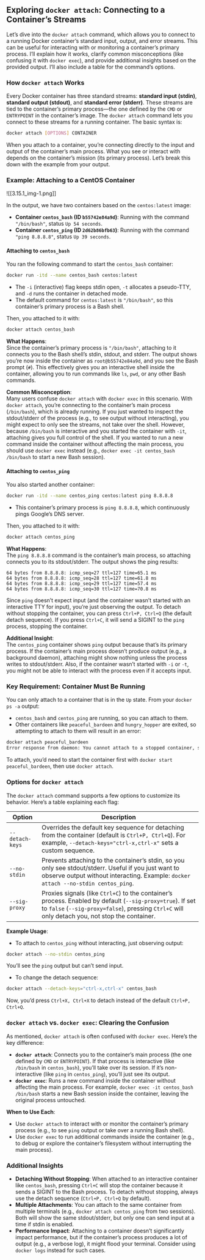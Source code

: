 ## Exploring `docker attach`: Connecting to a Container’s Streams

Let’s dive into the `docker attach` command, which allows you to connect to a running Docker container’s standard input, output, and error streams. This can be useful for interacting with or monitoring a container’s primary process. I’ll explain how it works, clarify common misconceptions (like confusing it with `docker exec`), and provide additional insights based on the provided output. I’ll also include a table for the command’s options.

### How `docker attach` Works

Every Docker container has three standard streams: **standard input (stdin)**, **standard output (stdout)**, and **standard error (stderr)**. These streams are tied to the container’s primary process—the one defined by the `CMD` or `ENTRYPOINT` in the container’s image. The `docker attach` command lets you connect to these streams for a running container. The basic syntax is:

```bash
docker attach [OPTIONS] CONTAINER
```

When you attach to a container, you’re connecting directly to the input and output of the container’s main process. What you see or interact with depends on the container’s mission (its primary process). Let’s break this down with the example from your output.

### Example: Attaching to a CentOS Container

![[3.15.1_img-1.png]]

In the output, we have two containers based on the `centos:latest` image:

- **Container `centos_bash` (ID `b55742e84a9d`)**: Running with the command `"/bin/bash"`, status `Up 54 seconds`.
- **Container `centos_ping` (ID `2d62b86bfb63`)**: Running with the command `"ping 8.8.8.8"`, status `Up 39 seconds`.

#### Attaching to `centos_bash`
You ran the following command to start the `centos_bash` container:

```bash
docker run -itd --name centos_bash centos:latest
```

- The `-i` (interactive) flag keeps stdin open, `-t` allocates a pseudo-TTY, and `-d` runs the container in detached mode.
- The default command for `centos:latest` is `"/bin/bash"`, so this container’s primary process is a Bash shell.

Then, you attached to it with:

```bash
docker attach centos_bash
```

**What Happens**:  
Since the container’s primary process is `"/bin/bash"`, attaching to it connects you to the Bash shell’s stdin, stdout, and stderr. The output shows you’re now inside the container as `root@b55742e84a9d`, and you see the Bash prompt (`#`). This effectively gives you an interactive shell inside the container, allowing you to run commands like `ls`, `pwd`, or any other Bash commands.

**Common Misconception**:  
Many users confuse `docker attach` with `docker exec` in this scenario. With `docker attach`, you’re connecting to the container’s main process (`/bin/bash`), which is already running. If you just wanted to inspect the stdout/stderr of the process (e.g., to see output without interacting), you might expect to only see the streams, not take over the shell. However, because `/bin/bash` is interactive and you started the container with `-it`, attaching gives you full control of the shell. If you wanted to run a new command inside the container without affecting the main process, you should use `docker exec` instead (e.g., `docker exec -it centos_bash /bin/bash` to start a new Bash session).

#### Attaching to `centos_ping`
You also started another container:

```bash
docker run -itd --name centos_ping centos:latest ping 8.8.8.8
```

- This container’s primary process is `ping 8.8.8.8`, which continuously pings Google’s DNS server.

Then, you attached to it with:

```bash
docker attach centos_ping
```

**What Happens**:  
The `ping 8.8.8.8` command is the container’s main process, so attaching connects you to its stdout/stderr. The output shows the ping results:

```
64 bytes from 8.8.8.8: icmp_seq=27 ttl=127 time=65.1 ms
64 bytes from 8.8.8.8: icmp_seq=28 ttl=127 time=61.8 ms
64 bytes from 8.8.8.8: icmp_seq=29 ttl=127 time=57.4 ms
64 bytes from 8.8.8.8: icmp_seq=30 ttl=127 time=70.8 ms
```

Since `ping` doesn’t expect input (and the container wasn’t started with an interactive TTY for input), you’re just observing the output. To detach without stopping the container, you can press `Ctrl+P, Ctrl+Q` (the default detach sequence). If you press `Ctrl+C`, it will send a SIGINT to the `ping` process, stopping the container.

**Additional Insight**:  
The `centos_ping` container shows `ping` output because that’s its primary process. If the container’s main process doesn’t produce output (e.g., a background daemon), attaching might show nothing unless the process writes to stdout/stderr. Also, if the container wasn’t started with `-i` or `-t`, you might not be able to interact with the process even if it accepts input.

### Key Requirement: Container Must Be Running
You can only attach to a container that is in the `Up` state. From your `docker ps -a` output:

- `centos_bash` and `centos_ping` are running, so you can attach to them.
- Other containers like `peaceful_bardeen` and `hungry_hopper` are exited, so attempting to attach to them will result in an error:

```bash
docker attach peaceful_bardeen
Error response from daemon: You cannot attach to a stopped container, start it first
```

To attach, you’d need to start the container first with `docker start peaceful_bardeen`, then use `docker attach`.

### Options for `docker attach`

The `docker attach` command supports a few options to customize its behavior. Here’s a table explaining each flag:

| Option              | Description                                                                                     |
|---------------------|-------------------------------------------------------------------------------------------------|
| `--detach-keys`     | Overrides the default key sequence for detaching from the container (default is `Ctrl+P, Ctrl+Q`). For example, `--detach-keys="ctrl-x,ctrl-x"` sets a custom sequence. |
| `--no-stdin`        | Prevents attaching to the container’s stdin, so you only see stdout/stderr. Useful if you just want to observe output without interacting. Example: `docker attach --no-stdin centos_ping`. |
| `--sig-proxy`       | Proxies signals (like `Ctrl+C`) to the container’s process. Enabled by default (`--sig-proxy=true`). If set to `false` (`--sig-proxy=false`), pressing `Ctrl+C` will only detach you, not stop the container. |

**Example Usage**:
- To attach to `centos_ping` without interacting, just observing output:
```bash
docker attach --no-stdin centos_ping
```
  You’ll see the `ping` output but can’t send input.

- To change the detach sequence:
```bash
docker attach --detach-keys="ctrl-x,ctrl-x" centos_bash
```
  Now, you’d press `Ctrl+X, Ctrl+X` to detach instead of the default `Ctrl+P, Ctrl+Q`.

### `docker attach` vs. `docker exec`: Clearing the Confusion
As mentioned, `docker attach` is often confused with `docker exec`. Here’s the key difference:

- **`docker attach`**: Connects you to the container’s main process (the one defined by `CMD` or `ENTRYPOINT`). If that process is interactive (like `/bin/bash` in `centos_bash`), you’ll take over its session. If it’s non-interactive (like `ping` in `centos_ping`), you’ll just see its output.
- **`docker exec`**: Runs a new command inside the container without affecting the main process. For example, `docker exec -it centos_bash /bin/bash` starts a new Bash session inside the container, leaving the original process untouched.

**When to Use Each**:
- Use `docker attach` to interact with or monitor the container’s primary process (e.g., to see `ping` output or take over a running Bash shell).
- Use `docker exec` to run additional commands inside the container (e.g., to debug or explore the container’s filesystem without interrupting the main process).

### Additional Insights
- **Detaching Without Stopping**: When attached to an interactive container like `centos_bash`, pressing `Ctrl+C` will stop the container because it sends a SIGINT to the Bash process. To detach without stopping, always use the detach sequence (`Ctrl+P, Ctrl+Q` by default).
- **Multiple Attachments**: You can attach to the same container from multiple terminals (e.g., `docker attach centos_ping` from two sessions). Both will show the same stdout/stderr, but only one can send input at a time if stdin is enabled.
- **Performance Impact**: Attaching to a container doesn’t significantly impact performance, but if the container’s process produces a lot of output (e.g., a verbose log), it might flood your terminal. Consider using `docker logs` instead for such cases.
